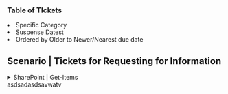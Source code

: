 ### Table of TIckets 
<li>Specific Category</li> 
<li>Suspense Datest</li> 
<li>Ordered by Older to Newer/Nearest due date</li>  

## Scenario | Tickets for Requesting for Information

<details>
<summary>  SharePoint | Get-Items</summary>
  
|  |  | Example |
|-------:|-------------------|---------------|
|Site Address | Select the path | https://XXXX.sharepoint.com/sites/XXX |
|List Name| Select the sub folder | Master List |
|Filter Query| Defining the desired | (ReportingStatus eq 'ENTER_CATEGORY') and (ContentType ne 'ABC') and (ContentType ne 'Routine or Administrative') and (ContentType ne 'Incident or Event') | 
|Limit Column by View | Select Sub category | Open RFI | 
|Order By | | Suspense_x0000_Date asc
  
</details>
asdsadasdsavwatv
